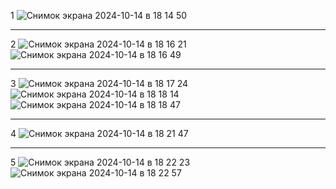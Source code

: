 1
![Снимок экрана 2024-10-14 в 18 14 50](https://github.com/user-attachments/assets/dfb1fd71-a04a-41bb-93f4-bc4e858d95a1)


-------
2
![Снимок экрана 2024-10-14 в 18 16 21](https://github.com/user-attachments/assets/661749b1-5312-4113-aa82-a08a0ca654b1)
![Снимок экрана 2024-10-14 в 18 16 49](https://github.com/user-attachments/assets/f713e3d4-869b-4eca-9180-1188071c0db5)


------
3
![Снимок экрана 2024-10-14 в 18 17 24](https://github.com/user-attachments/assets/7b97a767-6f64-405a-ad3f-970f02bf6aaa)
![Снимок экрана 2024-10-14 в 18 18 14](https://github.com/user-attachments/assets/bcec7604-a3ba-4a27-b6ed-aadbb6d0b2ac)
![Снимок экрана 2024-10-14 в 18 18 47](https://github.com/user-attachments/assets/86753604-56d5-4029-a68e-0eb694bbcecc)


------
4
![Снимок экрана 2024-10-14 в 18 21 47](https://github.com/user-attachments/assets/077196e8-4f17-4737-aa9c-0096a393294a)


-----
5
![Снимок экрана 2024-10-14 в 18 22 23](https://github.com/user-attachments/assets/311c429b-8f8f-4c5b-b6ef-034c9f81b33c)
![Снимок экрана 2024-10-14 в 18 22 57](https://github.com/user-attachments/assets/ea0e796a-d4e2-4c93-ad7d-e6ae2138e31a)
